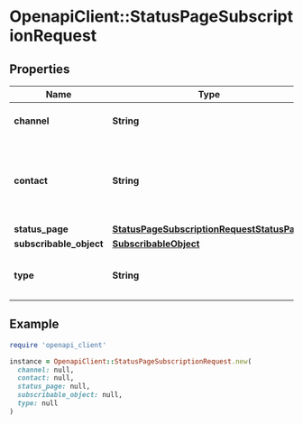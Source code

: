 # OpenapiClient::StatusPageSubscriptionRequest

## Properties

| Name | Type | Description | Notes |
| ---- | ---- | ----------- | ----- |
| **channel** | **String** | The channel of the Subscription. |  |
| **contact** | **String** | The subscriber&#39;s contact - email address or webhook URL. |  |
| **status_page** | [**StatusPageSubscriptionRequestStatusPage**](StatusPageSubscriptionRequestStatusPage.md) |  |  |
| **subscribable_object** | [**SubscribableObject**](SubscribableObject.md) |  |  |
| **type** | **String** | A string that determines the schema of the object. |  |

## Example

```ruby
require 'openapi_client'

instance = OpenapiClient::StatusPageSubscriptionRequest.new(
  channel: null,
  contact: null,
  status_page: null,
  subscribable_object: null,
  type: null
)
```

